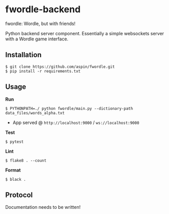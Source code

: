 # fwordle-backend

fwordle: Wordle, but with friends!

Python backend server component. Essentially a simple websockets server with a Wordle game interface.

## Installation

```
$ git clone https://github.com/aspin/fwordle.git
$ pip install -r requirements.txt
```

## Usage

**Run**

```
$ PYTHONPATH=./ python fwordle/main.py --dictionary-path data_files/words_alpha.txt
```

- App served @ `http://localhost:9000` / `ws://localhost:9000`

**Test**

```
$ pytest
```

**Lint**

```
$ flake8 . --count
```

**Format**

```
$ black .
```

## Protocol

Documentation needs to be written!